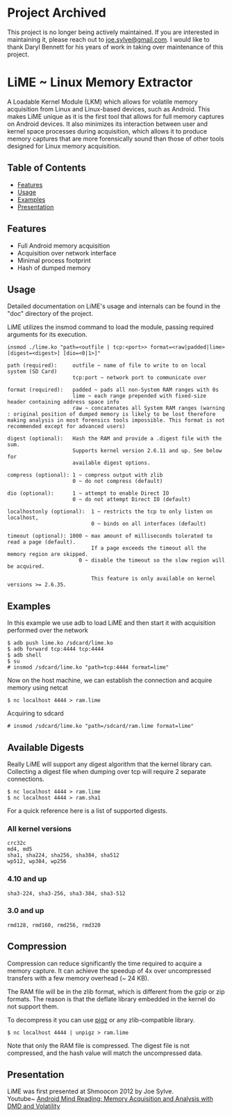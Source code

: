 # Project Archived

This project is no longer being actively maintained.  If you are interested in maintaining it, please reach out to joe.sylve@gmail.com.  I would like to thank Daryl Bennett for his years of work in taking over maintenance of this project.

# LiME ~ Linux Memory Extractor
A Loadable Kernel Module (LKM) which allows for volatile memory acquisition from Linux and Linux-based devices, such as Android. This makes LiME unique as it is the first tool that allows for full memory captures on Android devices. It also minimizes its interaction between user and kernel space processes during acquisition, which allows it to produce memory captures that are more forensically sound than those of other tools designed for Linux memory acquisition.

## Table of Contents
 * [Features](#features)
 * [Usage](#usage)
  * [Examples](#example)
 * [Presentation](#present)
 
## Features <a name="features"/>
* Full Android memory acquisition
* Acquisition over network interface
* Minimal process footprint
* Hash of dumped memory

## Usage <a name="usage"/>
Detailed documentation on LiME's usage and internals can be found in the "doc" directory of the project.

LiME utilizes the insmod command to load the module, passing required arguments for its execution.
```
insmod ./lime.ko "path=<outfile | tcp:<port>> format=<raw|padded|lime> [digest=<digest>] [dio=<0|1>]"

path (required):     outfile ~ name of file to write to on local system (SD Card)
                     tcp:port ~ network port to communicate over
        
format (required):   padded ~ pads all non-System RAM ranges with 0s
                     lime ~ each range prepended with fixed-size header containing address space info
                     raw ~ concatenates all System RAM ranges (warning : original position of dumped memory is likely to be lost therefore making analysis in most forensics tools impossible. This format is not recommended except for advanced users)

digest (optional):   Hash the RAM and provide a .digest file with the sum.
                     Supports kernel version 2.6.11 and up. See below for
                     available digest options.

compress (optional): 1 ~ compress output with zlib
                     0 ~ do not compress (default)

dio (optional):      1 ~ attempt to enable Direct IO
                     0 ~ do not attempt Direct IO (default)
        
localhostonly (optional):  1 ~ restricts the tcp to only listen on localhost,
                           0 ~ binds on all interfaces (default)

timeout (optional): 1000 ~ max amount of milliseconds tolerated to read a page (default).
                           If a page exceeds the timeout all the memory region are skipped.
                       0 ~ disable the timeout so the slow region will be acquired.

                           This feature is only available on kernel versions >= 2.6.35. 

```

## Examples <a name="example"/>
In this example we use adb to load LiME and then start it with acquisition performed over the network
```
$ adb push lime.ko /sdcard/lime.ko
$ adb forward tcp:4444 tcp:4444
$ adb shell
$ su
# insmod /sdcard/lime.ko "path=tcp:4444 format=lime"
```

Now on the host machine, we can establish the connection and acquire memory using netcat
```
$ nc localhost 4444 > ram.lime
```

Acquiring to sdcard
```
# insmod /sdcard/lime.ko "path=/sdcard/ram.lime format=lime"
```

## Available Digests
Really LiME will support any digest algorithm that the kernel library can.
Collecting a digest file when dumping over tcp will require 2 separate connections.
```
$ nc localhost 4444 > ram.lime
$ nc localhost 4444 > ram.sha1
```
For a quick reference here is a list of supported digests.
### All kernel versions
```
crc32c
md4, md5
sha1, sha224, sha256, sha384, sha512
wp512, wp384, wp256
```
### 4.10 and up
```
sha3-224, sha3-256, sha3-384, sha3-512
```
### 3.0 and up
```
rmd128, rmd160, rmd256, rmd320
```

## Compression

Compression can reduce significantly the time required to acquire a memory capture. It can achieve the speedup of 4x over uncompressed transfers with a few memory overhead (~ 24 KB).

The RAM file will be in the zlib format, which is different from the gzip or zip formats. The reason is that the deflate library embedded in the kernel do not support them.

To decompress it you can use [pigz](https://zlib.net/pigz/) or any zlib-compatible library.

```
$ nc localhost 4444 | unpigz > ram.lime
```

Note that only the RAM file is compressed. The digest file is not compressed, and the hash value will match the uncompressed data.

## Presentation <a name="present"/>
LiME was first presented at Shmoocon 2012 by Joe Sylve.  
Youtube~ <a href="https://www.youtube.com/watch?v=oWkOyphlmM8">Android Mind Reading: Memory Acquisition and Analysis with DMD and Volatility</a>
